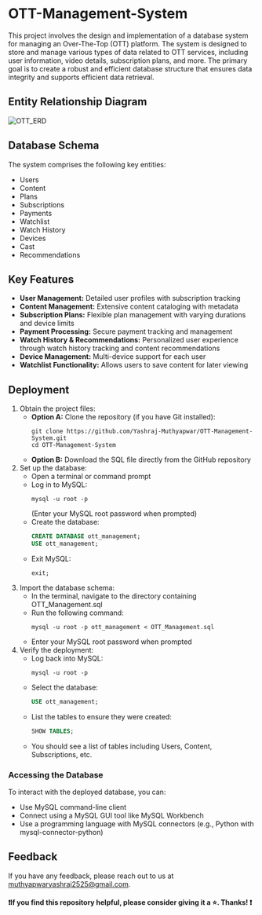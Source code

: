 # OTT-Management-System
This project involves the design and implementation of a database system for managing an Over-The-Top (OTT) platform. The system is designed to store and manage various types of data related to OTT services, including user information, video details, subscription plans, and more. The primary goal is to create a robust and efficient database structure that ensures data integrity and supports efficient data retrieval.
## Entity Relationship Diagram
![OTT_ERD](https://github.com/Yashraj-Muthyapwar/OTT-Management-System/assets/76719689/7984f1b7-3951-49ba-86ab-6c6039964983)
## Database Schema
The system comprises the following key entities:
- Users
- Content
- Plans
- Subscriptions
- Payments
- Watchlist
- Watch History
- Devices
- Cast
- Recommendations
## Key Features
- **User Management:** Detailed user profiles with subscription tracking
- **Content Management:** Extensive content cataloging with metadata
- **Subscription Plans:** Flexible plan management with varying durations and device limits
- **Payment Processing:** Secure payment tracking and management
- **Watch History & Recommendations:** Personalized user experience through watch history tracking and content recommendations
- **Device Management:** Multi-device support for each user
- **Watchlist Functionality:** Allows users to save content for later viewing
## Deployment 
1. Obtain the project files:
   - **Option A:** Clone the repository (if you have Git installed):
     ```
     git clone https://github.com/Yashraj-Muthyapwar/OTT-Management-System.git
     cd OTT-Management-System
     ```
   - **Option B:** Download the SQL file directly from the GitHub repository
2. Set up the database:
   - Open a terminal or command prompt
   - Log in to MySQL:
     ```
     mysql -u root -p
     ```
     (Enter your MySQL root password when prompted)
   - Create the database:
     ```sql
     CREATE DATABASE ott_management;
     USE ott_management;
     ```
   - Exit MySQL:
     ```
     exit;
     ```
3. Import the database schema:
   - In the terminal, navigate to the directory containing OTT_Management.sql
   - Run the following command:
     ```
     mysql -u root -p ott_management < OTT_Management.sql
     ```
   - Enter your MySQL root password when prompted
4. Verify the deployment:
   - Log back into MySQL:
     ```
     mysql -u root -p
     ```
   - Select the database:
     ```sql
     USE ott_management;
     ```
   - List the tables to ensure they were created:
     ```sql
     SHOW TABLES;
     ```
   - You should see a list of tables including Users, Content, Subscriptions, etc.
### Accessing the Database
To interact with the deployed database, you can:
- Use MySQL command-line client
- Connect using a MySQL GUI tool like MySQL Workbench
- Use a programming language with MySQL connectors (e.g., Python with mysql-connector-python)
## Feedback
If you have any feedback, please reach out to us at muthyapwaryashraj2525@gmail.com. 
#### ❗If you find this repository helpful, please consider giving it a ⭐. Thanks! ❗
